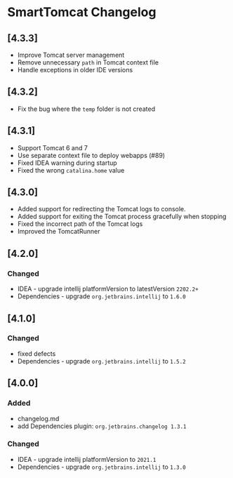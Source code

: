 <!-- Keep a Changelog guide -> https://keepachangelog.com -->
# SmartTomcat Changelog

## [4.3.3]

- Improve Tomcat server management
- Remove unnecessary `path` in Tomcat context file
- Handle exceptions in older IDE versions

## [4.3.2]

- Fix the bug where the `temp` folder is not created

## [4.3.1]

- Support Tomcat 6 and 7
- Use separate context file to deploy webapps (#89)
- Fixed IDEA warning during startup
- Fixed the wrong `catalina.home` value

## [4.3.0]

- Added support for redirecting the Tomcat logs to console.
- Added support for exiting the Tomcat process gracefully when stopping
- Fixed the incorrect path of the Tomcat logs
- Improved the TomcatRunner

## [4.2.0]
### Changed
- IDEA - upgrade intellij platformVersion to latestVersion `2202.2+`
- Dependencies - upgrade `org.jetbrains.intellij` to `1.6.0`

## [4.1.0]
### Changed 
- fixed defects
- Dependencies - upgrade `org.jetbrains.intellij` to `1.5.2`

## [4.0.0]
### Added
- changelog.md
- add Dependencies plugin: `org.jetbrains.changelog 1.3.1`

### Changed
- IDEA - upgrade intellij platformVersion to `2021.1`
- Dependencies - upgrade `org.jetbrains.intellij` to `1.3.0` 
